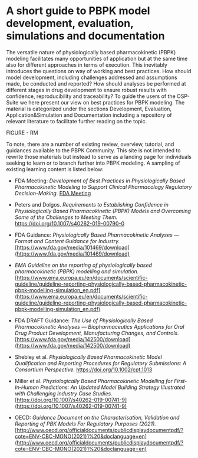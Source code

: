 # A short guide to PBPK model development, evaluation, simulations and documentation

The versatile nature of physiologically based pharmacokinetic (PBPK) modeling facilitates many opportunities of application but at the same time also for different approaches in terms of execution. This inevitably introduces the questions on way of working and best practices. How should model development, including challenges addressed and assumptions made, be conducted and reported? How should analyses be performed at different stages in drug development to ensure robust results with confidence, reproducibility and traceability? To guide the users of the OSP-Suite we here present our view on best practices for PBPK modeling. The material is categorized under the sections Development, Evaluation, Application&Simulation and Documentation  including a repository of relevant literature to facilitate further reading on the topic.  

FIGURE - RM

To note, there are a number of existing review, overview, tutorial, and guidances available to the PBPK Community. This site is not intended to rewrite those materials but instead to serve as a landing page for individuals seeking to learn or to branch further into PBPK modeling. A sampling of existing learning content is listed below:

- FDA Meeting: *Development of Best Practices in Physiologically Based Pharmacokinetic Modeling to Support Clinical Pharmacology Regulatory Decision-Making.* [FDA Meeting](https://www.fda.gov/drugs/news-events-human-drugs/development-best-practices-physiologically-based-pharmacokinetic-modeling-support-clinical)
  
- Peters and Dolgos. *Requirements to Establishing Confidence in Physiologically Based Pharmacokinetic (PBPK) Models and Overcoming Some of the Challenges to Meeting Them.* [https://doi.org/10.1007/s40262-019-00790-0 ](https://doi.org/10.1007/s40262-019-00790-0)

- FDA Guidance: *Physiologically Based Pharmacokinetic Analyses — Format and Content Guidance for Industry.* [https://www.fda.gov/media/101469/download](https://www.fda.gov/media/101469/download)

- *EMA Guideline on the reporting of physiologically based pharmacokinetic (PBPK) modelling and simulation.*  [https://www.ema.europa.eu/en/documents/scientific-guideline/guideline-reporting-physiologically-based-pharmacokinetic-pbpk-modelling-simulation_en.pdf](https://www.ema.europa.eu/en/documents/scientific-guideline/guideline-reporting-physiologically-based-pharmacokinetic-pbpk-modelling-simulation_en.pdf)

- FDA DRAFT Guidance: *The Use of Physiologically Based Pharmacokinetic Analyses — Biopharmaceutics Applications for Oral Drug Product Development, Manufacturing Changes, and Controls.* [https://www.fda.gov/media/142500/download](https://www.fda.gov/media/142500/download)

- Shebley et al. *Physiologically Based Pharmacokinetic Model Qualification and Reporting Procedures for Regulatory Submissions: A Consortium Perspective.* [https://doi.org/10.1002/cpt.1013 ](https://doi.org/10.1002/cpt.1013 )

- Miller et al. *Physiologically Based Pharmacokinetic Modelling for First‐In‐Human Predictions: An Updated Model Building Strategy Illustrated with Challenging Industry Case Studies.* [https://doi.org/10.1007/s40262-019-00741-9](https://doi.org/10.1007/s40262-019-00741-9) 

- OECD: *Guidance Document on the Characterisation, Validation and Reporting of PBK Models For Regulatory Purposes (2021).* [http://www.oecd.org/officialdocuments/publicdisplaydocumentpdf/?cote=ENV-CBC-MONO(2021)1%20&doclanguage=en](http://www.oecd.org/officialdocuments/publicdisplaydocumentpdf/?cote=ENV-CBC-MONO(2021)1%20&doclanguage=en)